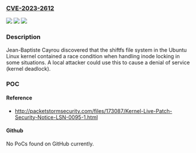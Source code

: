 ### [CVE-2023-2612](https://cve.mitre.org/cgi-bin/cvename.cgi?name=CVE-2023-2612)
![](https://img.shields.io/static/v1?label=Product&message=ubuntu-linux&color=blue)
![](https://img.shields.io/static/v1?label=Version&message=0%3C%2002b47547824b1cd0d55c6744f91886f04de8947e%20&color=brighgreen)
![](https://img.shields.io/static/v1?label=Vulnerability&message=CWE-667&color=brighgreen)

### Description

Jean-Baptiste Cayrou discovered that the shiftfs file system in the Ubuntu Linux kernel contained a race condition when handling inode locking in some situations. A local attacker could use this to cause a denial of service (kernel deadlock).

### POC

#### Reference
- http://packetstormsecurity.com/files/173087/Kernel-Live-Patch-Security-Notice-LSN-0095-1.html

#### Github
No PoCs found on GitHub currently.

